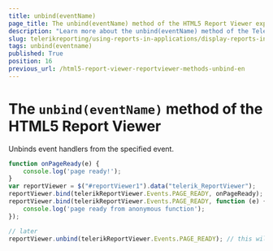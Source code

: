 ```yaml
---
title: unbind(eventName)
page_title: The unbind(eventName) method of the HTML5 Report Viewer explained
description: "Learn more about the unbind(eventName) method of the Telerik Reporting HTML5 Report Viewer and how to use it to customize the viewer's behavior."
slug: telerikreporting/using-reports-in-applications/display-reports-in-applications/web-application/html5-report-viewer/api-reference/reportviewer/methods/unbind(eventname)
tags: unbind(eventname)
published: True
position: 16
previous_url: /html5-report-viewer-reportviewer-methods-unbind-en
---
```


# The `unbind(eventName)` method of the HTML5 Report Viewer

Unbinds event handlers from the specified event.

````JavaScript
function onPageReady(e) {
	console.log('page ready!');
}
var reportViewer = $("#reportViewer1").data("telerik_ReportViewer");
reportViewer.bind(telerikReportViewer.Events.PAGE_READY, onPageReady);
reportViewer.bind(telerikReportViewer.Events.PAGE_READY, function (e) {
	console.log('page ready from anonymous function');
});

// later
reportViewer.unbind(telerikReportViewer.Events.PAGE_READY); // this will unbind ALL event handlers, including the anonymous.
````

